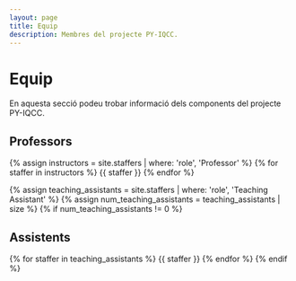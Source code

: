 ```yaml
---
layout: page
title: Equip
description: Membres del projecte PY-IQCC.
---
```


# Equip

En aquesta secció podeu trobar informació dels components del projecte PY-IQCC.

## Professors

{% assign instructors = site.staffers | where: 'role', 'Professor' %}
{% for staffer in instructors %}
{{ staffer }}
{% endfor %}

{% assign teaching_assistants = site.staffers | where: 'role', 'Teaching Assistant' %}
{% assign num_teaching_assistants = teaching_assistants | size %}
{% if num_teaching_assistants != 0 %}
## Assistents

{% for staffer in teaching_assistants %}
{{ staffer }}
{% endfor %}
{% endif %}
